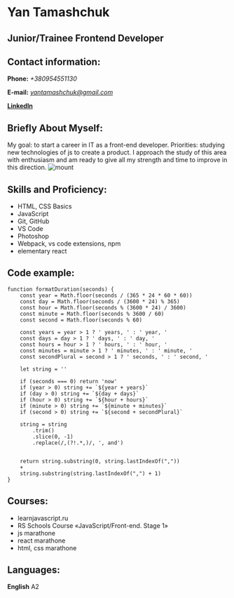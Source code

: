 # Yan Tamashchuk

## Junior/Trainee Frontend Developer

## Contact information:

**Phone:** _+380954551130_

**E-mail:** *yantamashchuk@gmail.com*

**[LinkedIn](https://www.linkedin.com/in/yan-tamashchuk-2aa8a5220/)**

## **Briefly About Myself:**

My goal: to start a career in IT as a front-end developer.
Priorities: studying new technologies of js to create a product.
I approach the study of this area with enthusiasm and am ready to give all my strength and time to improve in this direction.
![mount](mount.png)

## **Skills and Proficiency:**

- HTML, CSS Basics
- JavaScript
- Git, GitHub
- VS Code
- Photoshop
- Webpack, vs code extensions, npm
- elementary react

## **Code example:**

    function formatDuration(seconds) {
        const year = Math.floor(seconds / (365 * 24 * 60 * 60))
        const day = Math.floor(seconds / (3600 * 24) % 365)
        const hour = Math.floor(seconds % (3600 * 24) / 3600)
        const minute = Math.floor(seconds % 3600 / 60)
        const second = Math.floor(seconds % 60)

        const years = year > 1 ? ' years, ' : ' year, '
        const days = day > 1 ? ' days, ' : ' day, '
        const hours = hour > 1 ? ' hours, ' : ' hour, '
        const minutes = minute > 1 ? ' minutes, ' : ' minute, '
        const secondPlural = second > 1 ? ' seconds, ' : ' second, '

        let string = ''

        if (seconds === 0) return 'now'
        if (year > 0) string += `${year + years}`
        if (day > 0) string += `${day + days}`
        if (hour > 0) string += `${hour + hours}`
        if (minute > 0) string += `${minute + minutes}`
        if (second > 0) string += `${second + secondPlural}`

        string = string
            .trim()
            .slice(0, -1)
            .replace(/,(?!.*,)/, ', and')


        return string.substring(0, string.lastIndexOf(","))
        +
        string.substring(string.lastIndexOf(",") + 1)
    }

## **Courses:**

- learnjavascript.ru
- RS Schools Course «JavaScript/Front-end. Stage 1»
- js marathone
- react marathone
- html, css marathone

## **Languages:**

**English**
А2

